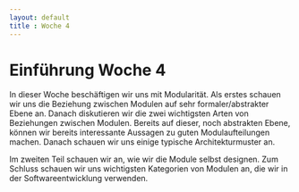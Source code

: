 ```yaml
---
layout: default
title : Woche 4
---
```


# Einführung Woche 4

In dieser Woche beschäftigen wir uns mit Modularität. Als erstes schauen wir uns die Beziehung zwischen Modulen auf sehr formaler/abstrakter Ebene an.
Danach diskutieren wir die zwei wichtigsten Arten von Beziehungen zwischen Modulen. Bereits auf dieser, noch abstrakten Ebene, können wir bereits 
interessante Aussagen zu guten Modulaufteilungen machen. Danach schauen wir uns einige typische Architekturmuster an. 

Im zweiten Teil schauen wir an, wie wir die Module selbst designen. Zum Schluss schauen wir uns wichtigsten Kategorien von Modulen an, die wir in der Softwareentwicklung verwenden.



